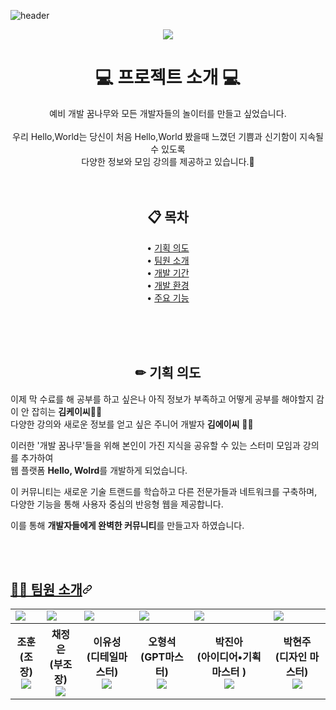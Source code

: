 ![header](https://capsule-render.vercel.app/api?type=waving&color=timeGradient&text=Hello%20World%20👋&animation=twinkling&fontSize=35&fontAlignY=40&fontAlign=70&height=250)


 
<div align="center" rel="noopener noreferrer">
 <a target="_blank">
   <img withd-"400px" src="file:///C:/Users/2080pc/Desktop/KakaoTalk_20231018_230224215.png" style="max-width: 100%;">  
 </a>

</div>


 <h1 align="center"> 💻 프로젝트 소개 💻 </h1>
 <p align="center"> 예비 개발 꿈나무와 모든 개발자들의 놀이터를 만들고 싶었습니다. <br><br>
                    우리 Hello,World는 당신이 처음 Hello,World 봤을때 느꼈던 기쁨과 신기함이 지속될 수 있도록<br> 
                    다양한 정보와 모임 강의를 제공하고 있습니다.💜<br><br><br></p>

<h2 align="center"> 📋 목차</h2>
<p align="center">• <a href="">기획 의도</a> <br>
• <a href="">팀원 소개</a> <br>
• <a href="">개발 기간</a> <br>
• <a href="">개발 환경</a> <br>
• <a href="">주요 기능</a>
</p>
<br><br><br>
<h2 align="center"> ✏ 기획 의도</h2>

<p dir="auto"> 이제 막 수료를 해 공부를 하고 싶은나 아직 정보가 부족하고 어떻게 공부를 해야할지 감이 안 잡히는 <b>김케이씨</b>🙍‍♂️<br>
다양한 강의와 새로운 정보를 얻고 싶은 주니어 개발자 <b>김에이씨</b> 🙎‍♀️<br></p>

<p dir="auto">이러한 '개발 꿈나무'들을 위해 본인이 가진 지식을 공유할 수 있는 스터미 모임과 강의를 추가하여<br>
웹 플랫폼 <b>Hello, Wolrd</b>를 개발하게 되었습니다.<br></p>
<p dir="auto">이 커뮤니티는 새로운 기술 트랜드를 학습하고 다른 전문가들과 네트워크를 구축하며,<br>
 다양한 기능을 통해 사용자 중심의 반응형 웹을 제공합니다.<br></p>
<p dir="auto">이를 통해 <b>개발자들에게 완벽한 커뮤니티</b>를 만들고자 하였습니다. </p>
<p dir="auto"><br><br></p>

<h2 tabindex="-1" id="user-content--팀원-소개" dir="auto"><a class="heading-link" href="#-팀원-소개">🧑‍💻 팀원 소개<svg class="octicon octicon-link" viewBox="0 0 16 16" version="1.1" width="16" height="16" aria-hidden="true"><path d="m7.775 3.275 1.25-1.25a3.5 3.5 0 1 1 4.95 4.95l-2.5 2.5a3.5 3.5 0 0 1-4.95 0 .751.751 0 0 1 .018-1.042.751.751 0 0 1 1.042-.018 1.998 1.998 0 0 0 2.83 0l2.5-2.5a2.002 2.002 0 0 0-2.83-2.83l-1.25 1.25a.751.751 0 0 1-1.042-.018.751.751 0 0 1-.018-1.042Zm-4.69 9.64a1.998 1.998 0 0 0 2.83 0l1.25-1.25a.751.751 0 0 1 1.042.018.751.751 0 0 1 .018 1.042l-1.25 1.25a3.5 3.5 0 1 1-4.95-4.95l2.5-2.5a3.5 3.5 0 0 1 4.95 0 .751.751 0 0 1-.018 1.042.751.751 0 0 1-1.042.018 1.998 1.998 0 0 0-2.83 0l-2.5 2.5a1.998 1.998 0 0 0 0 2.83Z"></path></svg></a></h2>
<p dir="auto"><a name="user-content-팀원-소개"></a></p>
  <table>
    <tbody><tr>
      <td><a target="_blank" rel="noopener noreferrer" href="https://user-images.githubusercontent.com/137850727/272760710-ffeb3f99-2a0a-4af1-af98-efc7c34ad87a.png"><img src="https://i.namu.wiki/i/WcCUbrdSA_j2mxAcQwvT3ujxkm5AUHpbGg3YBYHP_u5MXa5vM1cSjfl3NtDXlFLW4BjydHMwI35xn4YJvkYbDA.webp" style="max-width: 150px;"></a></td>
      <td><a target="_blank" rel="noopener noreferrer" href="https://user-images.githubusercontent.com/137850727/272760728-b918f857-0283-4d4b-a4e8-8fc0ae0f45c6.png"><img src="https://i.namu.wiki/i/4ogJmNJ7gDE7lXE2GhOEotxBu85fEgteoKczyTuFnnmb60Cgl0CQsTKUFXkNCAQfFLH_dlzmMtGQYbqXmtgsOw.webp" style="max-width: 150px;"></a></td>
      <td><a target="_blank" rel="noopener noreferrer" href="https://user-images.githubusercontent.com/137850727/272760717-dd9fc525-b32b-4c64-94bd-386356574f37.png"><img src="https://i.namu.wiki/i/Q6BIqhZWqyhBAFmeZoOWIFO2Ttw1X0xOimLTY0WyohXIadIRIoxaAWc6yoggyEKohkI3aDCoKXsBlp6rvL-MFg.webp" style="max-width: 150px;"></a></td>
      <td><a target="_blank" rel="noopener noreferrer" href="https://user-images.githubusercontent.com/137850727/272760733-5b3700dc-8086-4363-bfbb-888e8ba4a53d.png"><img src="https://i.namu.wiki/i/Ru4CnCgeXkBJs3kVarXa0qABRYEqeIfBrUmJ-n5pLu-M-yp8tlECIblOwzEUKelLFM-8Csnd6decpzv4TVVKlw.webp" style="max-width: 150px;"></a></td>
      <td><a target="_blank" rel="noopener noreferrer" href="https://user-images.githubusercontent.com/137850727/272760735-e115669c-198e-4570-b36d-e61ac110bbdf.png"><img src="https://i.namu.wiki/i/izVXkClWRy9-s5DAkC_lGo3za4Zy9seGH1V6AM0qZJzsckE9eWe6-Hp-1OvJm_DkVv7BL7U0Ar7QB89ApaklkQ.webp" style="max-width: 150px;"></a></td>
     <td><a target="_blank" rel="noopener noreferrer" href="https://user-images.githubusercontent.com/137850727/272760735-e115669c-198e-4570-b36d-e61ac110bbdf.png"><img src="https://i.namu.wiki/i/hYSX5QwFOmwurgd-cdrDedDCs3_pVn1zjcuuROrhv-gVJ_PNiiGReEE0pT_7si2W2RSCe0-SmY6HRGx45YjxTA.webp" style="max-width: 150px;"></a></td>
    </tr>
    <tr>
      <th>조훈 <br>(조장) <a href="https://github.com/abs013r"><br><img src="https://camo.githubusercontent.com/5148c757ec30584083d0dc8c25ee75363e4bc37a55889b989e864549f6b08132/68747470733a2f2f696d672e736869656c64732e696f2f62616467652f6769746875622d3138313731373f7374796c653d666c6174266c6f676f3d676974687562266c6f676f436f6c6f723d7768697465" data-canonical-src="https://img.shields.io/badge/github-181717?style=flat&amp;logo=github&amp;logoColor=white" style="max-width: 100%;"></a></th>
      <th>채정은 <br>(부조장) <a href="https://github.com/cje960215"><br><img src="https://camo.githubusercontent.com/5148c757ec30584083d0dc8c25ee75363e4bc37a55889b989e864549f6b08132/68747470733a2f2f696d672e736869656c64732e696f2f62616467652f6769746875622d3138313731373f7374796c653d666c6174266c6f676f3d676974687562266c6f676f436f6c6f723d7768697465" data-canonical-src="https://img.shields.io/badge/github-181717?style=flat&amp;logo=github&amp;logoColor=white" style="max-width: 100%;"></a></th>
      <th>이유성 <br>(디테일마스터) <a href="https://github.com/GG0bugi"><br><img src="https://camo.githubusercontent.com/5148c757ec30584083d0dc8c25ee75363e4bc37a55889b989e864549f6b08132/68747470733a2f2f696d672e736869656c64732e696f2f62616467652f6769746875622d3138313731373f7374796c653d666c6174266c6f676f3d676974687562266c6f676f436f6c6f723d7768697465" data-canonical-src="https://img.shields.io/badge/github-181717?style=flat&amp;logo=github&amp;logoColor=white" style="max-width: 100%;"></a></th>
      <th>오형석 <br>(GPT마스터) <a href="https://github.com/dhgudtmxhs"><br><img src="https://camo.githubusercontent.com/5148c757ec30584083d0dc8c25ee75363e4bc37a55889b989e864549f6b08132/68747470733a2f2f696d672e736869656c64732e696f2f62616467652f6769746875622d3138313731373f7374796c653d666c6174266c6f676f3d676974687562266c6f676f436f6c6f723d7768697465" data-canonical-src="https://img.shields.io/badge/github-181717?style=flat&amp;logo=github&amp;logoColor=white" style="max-width: 100%;"></a></th>
      <th>박진아 <br>(아이디어•기획 마스터 )<a href="https://github.com/jnaacode"><br><img src="https://camo.githubusercontent.com/5148c757ec30584083d0dc8c25ee75363e4bc37a55889b989e864549f6b08132/68747470733a2f2f696d672e736869656c64732e696f2f62616467652f6769746875622d3138313731373f7374796c653d666c6174266c6f676f3d676974687562266c6f676f436f6c6f723d7768697465" data-canonical-src="https://img.shields.io/badge/github-181717?style=flat&amp;logo=github&amp;logoColor=white" style="max-width: 100%;"></a></th>
      <th>박현주 <br>(디자인 마스터)<a href="https://github.com/hunny9512"><br><img src="https://camo.githubusercontent.com/5148c757ec30584083d0dc8c25ee75363e4bc37a55889b989e864549f6b08132/68747470733a2f2f696d672e736869656c64732e696f2f62616467652f6769746875622d3138313731373f7374796c653d666c6174266c6f676f3d676974687562266c6f676f436f6c6f723d7768697465" data-canonical-src="https://img.shields.io/badge/github-181717?style=flat&amp;logo=github&amp;logoColor=white" style="max-width: 100%;"></a></th>
    </tr>
  </tbody></table>

 
